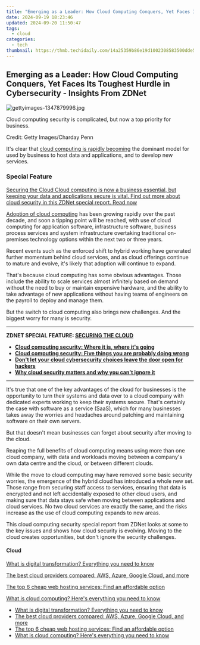 ```yaml
---
title: "Emerging as a Leader: How Cloud Computing Conquers, Yet Faces Its Toughest Hurdle in Cybersecurity - Insights From ZDNet"
date: 2024-09-19 18:23:46
updated: 2024-09-20 11:50:47
tags:
  - cloud
categories:
  - tech
thumbnail: https://thmb.techidaily.com/14a25359b86e19d1002308583500dde5e5cec05558fa18656a09087a1aaee21b.jpg
---
```


## Emerging as a Leader: How Cloud Computing Conquers, Yet Faces Its Toughest Hurdle in Cybersecurity - Insights From ZDNet

![gettyimages-1347879996.jpg](https://www.zdnet.com/a/img/resize/d4ad6a2878004411a17c7ff648a01408104618d6/2022/05/24/d624664b-65a6-46ad-a952-f30822a45733/gettyimages-1347879996.jpg?auto=webp&width=1280)

Cloud computing security is complicated, but now a top priority for business.

Credit: Getty Images/Charday Penn

It's clear that [cloud computing is rapidly becoming](https://www.zdnet.com/article/what-is-cloud-computing-everything-you-need-to-know-about-the-cloud/) the dominant model for used by business to host data and applications, and to develop new services.

### Special Feature

[Securing the Cloud Cloud computing is now a business essential, but keeping your data and applications secure is vital. Find out more about cloud security in this ZDNet special report.  Read now](https://www.zdnet.com/topic/securing-the-cloud/)

[Adoption of cloud computing](https://www.zdnet.com/article/cloud-computing-has-won-but-we-still-dont-know-what-that-means/) has been growing rapidly over the past decade, and soon a tipping point will be reached, with use of cloud computing for application software, infrastructure software, business process services and system infrastructure overtaking traditional on-premises technology options within the next two or three years. 

Recent events such as the enforced shift to hybrid working have generated further momentum behind cloud services, and as cloud offerings continue to mature and evolve, it's likely that adoption will continue to expand. 

That's because cloud computing has some obvious advantages. Those include the ability to scale services almost infinitely based on demand without the need to buy or maintain expensive hardware, and the ability to take advantage of new applications without having teams of engineers on the payroll to deploy and manage them.

But the switch to cloud computing also brings new challenges. And the biggest worry for many is security.

---

**ZDNET SPECIAL FEATURE: [SECURING THE CLOUD](https://www.zdnet.com/topic/securing-the-cloud/)**

* [**Cloud computing security: Where it is, where it's going**](https://www.zdnet.com/article/cloud-computing-security-where-it-is-where-its-going/)
* [**Cloud computing security: Five things you are probably doing wrong**](https://www.zdnet.com/article/cloud-computing-security-five-things-you-are-probably-doing-wrong/)
* [**Don't let your cloud cybersecurity choices leave the door open for hackers**](https://www.zdnet.com/article/dont-let-your-cloud-cybersecurity-choices-leave-the-door-open-for-hackers/)
* [**Why cloud security matters and why you can't ignore it**](https://www.zdnet.com/article/why-cloud-security-matters-and-why-you-cant-ignore-it/)

---

It's true that one of the key advantages of the cloud for businesses is the opportunity to turn their systems and data over to a cloud company with dedicated experts working to keep their systems secure. That's certainly the case with software as a service (SaaS), which for many businesses takes away the worries and headaches around patching and maintaining software on their own servers. 

But that doesn't mean businesses can forget about security after moving to the cloud. 

Reaping the full benefits of cloud computing means using more than one cloud company, with data and workloads moving between a company's own data centre and the cloud, or between different clouds. 

While the move to cloud computing may have removed some basic security worries, the emergence of the hybrid cloud has introduced a whole new set. Those range from securing staff access to services, ensuring that data is encrypted and not left accidentally exposed to other cloud users, and making sure that data stays safe when moving between applications and cloud services. No two cloud services are exactly the same, and the risks increase as the use of cloud computing expands to new areas.

This cloud computing security special report from ZDNet looks at some to the key issues and shows how cloud security is evolving. Moving to the cloud creates opportunities, but don't ignore the security challenges.

#### Cloud

[​What is digital transformation? Everything you need to know](https://www.zdnet.com/article/what-is-digital-transformation-everything-you-need-to-know-about-how-technology-is-reshaping/ "​What is digital transformation? Everything you need to know")

[The best cloud providers compared: AWS, Azure, Google Cloud, and more](https://www.zdnet.com/article/the-top-cloud-providers-of-2021-aws-microsoft-azure-google-cloud-hybrid-saas/ "The best cloud providers compared: AWS, Azure, Google Cloud, and more")

[The top 6 cheap web hosting services: Find an affordable option](https://www.zdnet.com/article/best-cheap-web-hosting/ "The top 6 cheap web hosting services: Find an affordable option")

[What is cloud computing? Here's everything you need to know](https://www.zdnet.com/article/what-is-cloud-computing-everything-you-need-to-know-about-the-cloud/ "What is cloud computing? Here's everything you need to know")

* [​What is digital transformation? Everything you need to know](https://www.zdnet.com/article/what-is-digital-transformation-everything-you-need-to-know-about-how-technology-is-reshaping/ "​What is digital transformation? Everything you need to know")
* [The best cloud providers compared: AWS, Azure, Google Cloud, and more](https://www.zdnet.com/article/the-top-cloud-providers-of-2021-aws-microsoft-azure-google-cloud-hybrid-saas/ "The best cloud providers compared: AWS, Azure, Google Cloud, and more")
* [The top 6 cheap web hosting services: Find an affordable option](https://www.zdnet.com/article/best-cheap-web-hosting/ "The top 6 cheap web hosting services: Find an affordable option")
* [What is cloud computing? Here's everything you need to know](https://www.zdnet.com/article/what-is-cloud-computing-everything-you-need-to-know-about-the-cloud/ "What is cloud computing? Here's everything you need to know")

<ins class="adsbygoogle"
     style="display:block"
     data-ad-format="autorelaxed"
     data-ad-client="ca-pub-7571918770474297"
     data-ad-slot="1223367746"></ins>



<ins class="adsbygoogle"
     style="display:block"
     data-ad-client="ca-pub-7571918770474297"
     data-ad-slot="8358498916"
     data-ad-format="auto"
     data-full-width-responsive="true"></ins>
